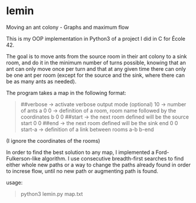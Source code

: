# lemin
Moving an ant colony - Graphs and maximum flow

This is my OOP implementation in Python3 of a project I did in C for École 42.

The goal is to move ants from the source room in their ant colony to a sink room, and do it in the minimum number of turns possible, knowing that an ant can only move once per turn and that at any given time there can only be one ant per room (except for the source and the sink, where there can be as many ants as needed).

The program takes a map in the following format:

>##verbose   -> activate verbose output mode (optional)
>10          -> number of ants
>a 0 0       -> definition of a room, room name followed by the coordinates
>b 0 0
>##start     -> the next room defined will be the source
>start 0 0
>##end       -> the next room defined will be the sink
>end 0 0
>start-a     -> definition of a link between rooms
>a-b
>b-end

(I ignore the coordinates of the rooms)



In order to find the best solution to any map, I implemented a Ford-Fulkerson-like algorithm. I use consecutive breadth-first searches to find either whole new paths or a way to change the paths already found in order to increse flow, until no new path or augmenting path is found.

usage:
 > python3 lemin.py map.txt
